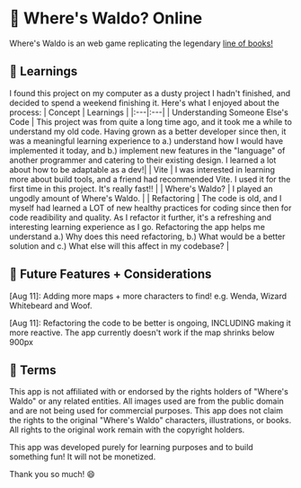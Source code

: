 # :eyes: Where's Waldo? Online

Where's Waldo is an web game replicating the legendary [line of books!](https://en.wikipedia.org/wiki/Where%27s_Wally%3F)

## :book: Learnings

I found this project on my computer as a dusty project I hadn't finished, and decided to spend a weekend finishing it. Here's what I enjoyed about the process:
| Concept | Learnings |
|:---|:---|
| Understanding Someone Else's Code | This project was from quite a long time ago, and it took me a while to understand my old code. Having grown as a better developer since then, it was a meaningful learning experience to a.) understand how I would have implemented it today, and b.) implement new features in the "language" of another programmer and catering to their existing design. I learned a lot about how to be adaptable as a dev!|
| Vite | I was interested in learning more about build tools, and a friend had recommended Vite. I used it for the first time in this project. It's really fast!! |
| Where's Waldo?    | I played an ungodly amount of Where's Waldo. |
| Refactoring | The code is old, and I myself had learned a LOT of new healthy practices for coding since then for code readibility and quality. As I refactor it further, it's a refreshing and interesting learning experience as I go. Refactoring the app helps me understand a.) Why does this need refactoring, b.) What would be a better solution and c.) What else will this affect in my codebase? |

## :city_sunrise: Future Features + Considerations
[Aug 11]: Adding more maps + more characters to find! e.g. Wenda, Wizard Whitebeard and Woof.

[Aug 11]: Refactoring the code to be better is ongoing, INCLUDING making it more reactive. The app currently doesn't work if the map shrinks below 900px

## 📂 Terms
This app is not affiliated with or endorsed by the rights holders of "Where's Waldo" or any related entities. All images used are from the public domain and are not being used for commercial purposes. This app does not claim the rights to the original "Where's Waldo" characters, illustrations, or books. All rights to the original work remain with the copyright holders.

This app was developed purely for learning purposes and to build something fun! It will not be monetized.

Thank you so much! 😄

